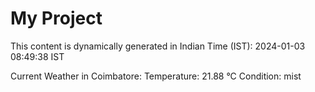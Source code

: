 # My Project

This content is dynamically generated in Indian Time (IST): 2024-01-03 08:49:38 IST


Current Weather in Coimbatore:
Temperature: 21.88 °C
Condition: mist

